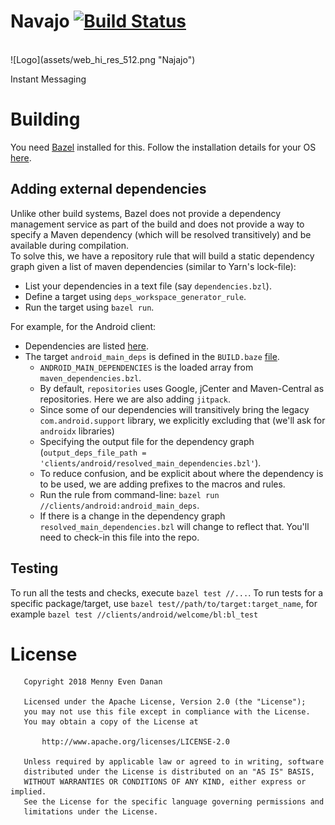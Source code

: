 # Navajo [![Build Status](https://cloud.drone.io/api/badges/menny/navajo-chat/status.svg)](https://cloud.drone.io/menny/navajo-chat)
<br/>
![Logo](assets/web_hi_res_512.png "Najajo")

Instant Messaging

# Building
You need [Bazel](https://bazel.build/) installed for this. Follow the installation details for your OS [here](https://docs.bazel.build/versions/master/install.html).

## Adding external dependencies
Unlike other build systems, Bazel does not provide a dependency management service as part of the build and
does not provide a way to specify a Maven dependency (which will be resolved transitively) and be available during compilation.
<br/>
To solve this, we have a repository rule that will build a static dependency graph given a list of maven dependencies (similar to Yarn's lock-file):

* List your dependencies in a text file (say `dependencies.bzl`).
* Define a target using `deps_workspace_generator_rule`.
* Run the target using `bazel run`.

For example, for the Android client:
* Dependencies are listed [here](clients/android/maven_dependencies.bzl).
* The target `android_main_deps` is defined in the `BUILD.baze` [file](clients/android/BUILD.bazel).
  * `ANDROID_MAIN_DEPENDENCIES` is the loaded array from `maven_dependencies.bzl`.
  * By default, `repositories` uses Google, jCenter and Maven-Central as repositories. Here we are also adding `jitpack`.
  * Since some of our dependencies will transitively bring the legacy `com.android.support` library, we explicitly excluding that (we'll ask for `androidx` libraries)
  * Specifying the output file for the dependency graph (`output_deps_file_path = 'clients/android/resolved_main_dependencies.bzl'`).
  * To reduce confusion, and be explicit about where the dependency is to be used, we are adding prefixes to the macros and rules.
  * Run the rule from command-line: `bazel run //clients/android:android_main_deps`.
  * If there is a change in the dependency graph `resolved_main_dependencies.bzl` will change to reflect that. You'll need to check-in this file into the repo.


## Testing
To run all the tests and checks, execute `bazel test //...`. To run tests for a specific package/target, use `bazel test//path/to/target:target_name`, for example `bazel test //clients/android/welcome/bl:bl_test`

# License
```
   Copyright 2018 Menny Even Danan

   Licensed under the Apache License, Version 2.0 (the "License");
   you may not use this file except in compliance with the License.
   You may obtain a copy of the License at

       http://www.apache.org/licenses/LICENSE-2.0

   Unless required by applicable law or agreed to in writing, software
   distributed under the License is distributed on an "AS IS" BASIS,
   WITHOUT WARRANTIES OR CONDITIONS OF ANY KIND, either express or implied.
   See the License for the specific language governing permissions and
   limitations under the License.
```
